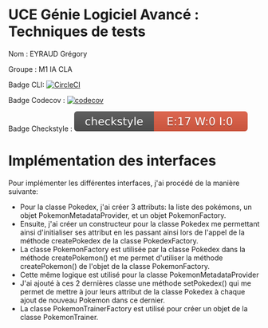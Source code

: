 # UCE Génie Logiciel Avancé : Techniques de tests

Nom : EYRAUD Grégory

Groupe : M1 IA CLA

Badge CLI: [![CircleCI](https://dl.circleci.com/status-badge/img/gh/gregoryEYRAUD/ceri-m1-techniques-de-test/tree/master.svg?style=svg)](https://dl.circleci.com/status-badge/redirect/gh/gregoryEYRAUD/ceri-m1-techniques-de-test/tree/master)

Badge Codecov : [![codecov](https://codecov.io/gh/gregoryEYRAUD/ceri-m1-techniques-de-test/branch/master/graph/badge.svg?token=JY9DXWVYVS)](https://codecov.io/gh/gregoryEYRAUD/ceri-m1-techniques-de-test)

Badge Checkstyle : ![Checkstyle](target/site/badges/checkstyle-result.svg)
# Implémentation des interfaces

Pour implémenter les différentes interfaces, j'ai procédé de la manière suivante:

- Pour la classe Pokedex, j'ai créer 3 attributs: la liste des pokémons, un objet PokemonMetadataProvider, et un objet PokemonFactory.
- Ensuite, j'ai créer un constructeur pour la classe Pokedex me permettant ainsi d'initialiser ses attribut en les passant ainsi lors de l'appel de la méthode createPokedex de la classe PokedexFactory.
- La classe PokemonFactory est utilisée par la classe Pokedex dans la méthode createPokemon() et me permet d'utiliser la méthode createPokemon() de l'objet de la classe PokemonFactory.
- Cette même logique est utilisé pour la classe PokemonMetadataProvider
- J'ai ajouté à ces 2 dernières classe une méthode setPokedex() qui me permet de mettre à jour leurs attribut de la classe Pokedex à chaque ajout de nouveau Pokemon dans ce dernier.
- La classe PokemonTrainerFactory est utilisé pour créer un objet de la classe PokemonTrainer.